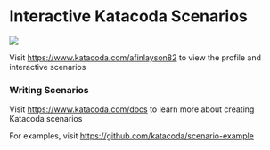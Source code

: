# Interactive Katacoda Scenarios

[![](http://shields.katacoda.com/katacoda/afinlayson82/count.svg)](https://www.katacoda.com/afinlayson82 "Get your profile on Katacoda.com")

Visit https://www.katacoda.com/afinlayson82 to view the profile and interactive scenarios

### Writing Scenarios
Visit https://www.katacoda.com/docs to learn more about creating Katacoda scenarios

For examples, visit https://github.com/katacoda/scenario-example
